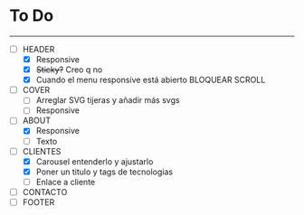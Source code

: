 # To Do
---
- [ ] HEADER
  - [x] Responsive
  - [x] ~~Sticky?~~ Creo q no
  - [x] Cuando el menu responsive está abierto BLOQUEAR SCROLL
- [ ] COVER
  - [ ] Arreglar SVG tijeras y añadir más svgs
  - [ ] Responsive
- [ ] ABOUT
  - [x] Responsive
  - [ ] Texto
- [ ] CLIENTES
  - [x] Carousel entenderlo y ajustarlo
  - [x] Poner un titulo y tags de tecnologias
  - [ ] Enlace a cliente
- [ ] CONTACTO
- [ ] FOOTER
